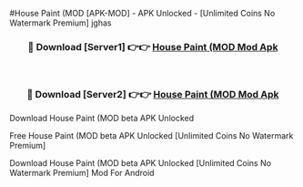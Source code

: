 #House Paint (MOD [APK-MOD] - APK Unlocked - [Unlimited Coins No Watermark Premium] jghas



<div align="center">

<h3>🔴 Download [Server1] 👉👉 <a href="https://momento.my/?title=House_Paint_(MOD">House Paint (MOD Mod Apk</a></h3><br>

<h3>🔴 Download [Server2] 👉👉 <a href="https://momento.my/?title=House_Paint_(MOD">House Paint (MOD Mod Apk</a></h3>
</div>



Download House Paint (MOD beta APK Unlocked

Free House Paint (MOD beta APK Unlocked [Unlimited Coins No Watermark Premium]

Download House Paint (MOD beta APK Unlocked [Unlimited Coins No Watermark Premium] Mod For Android
